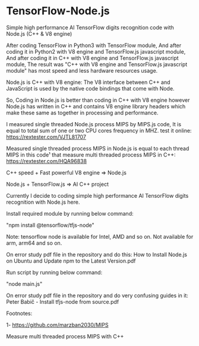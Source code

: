 # TensorFlow-Node.js
Simple high performance AI TensorFlow digits recognition code with Node.js (C++ &amp; V8 engine)

After coding TensorFlow in Python3 with TensorFlow module,
And after coding it in Python2 with V8 engine and TensorFlow.js javascript module,
And after coding it in C++ with V8 engine and TensorFlow.js javascript module,
The result was "C++ with V8 engine and TensorFlow.js javascript module" has most speed and less hardware resources usage.

Node.js is C++ with V8 engine: The V8 interface between C++ and JavaScript is used by the native code bindings that come with Node.

So, Coding in Node.js is better than coding in C++ with V8 engine however Node.js has written in C++ and contains V8 engine library headers which make these same as together in processing and performance.

I measured single threaded Node.js process MIPS by MIPS.js code, It is equal to total sum of one or two CPU cores frequency in MHZ.
test it online:
https://rextester.com/VJTL81707

Measured single threaded process MIPS in Node.js is equal to each thread MIPS in this code¹ that measure multi threaded process MIPS in C++:
https://rextester.com/HQA96838


C++ speed + Fast powerful V8 engine => Node.js


Node.js + TensorFlow.js => AI C++ project


Currently I decide to coding simple high performance AI TensorFlow digits recognition with Node.js here.


Install required module by running below command:

"npm install @tensorflow/tfjs-node"

Note: tensorflow node is available for Intel, AMD and so on. Not available for arm, arm64 and so on.

On error study pdf file in the repository and do this: How to Install Node.js on Ubuntu and Update npm to the Latest Version.pdf

Run script by running below command:

"node main.js"

On error study pdf file in the repository and do very confusing guides in it: Peter Babič - Install tfjs-node from source.pdf

Footnotes:

1- https://github.com/marzban2030/MIPS

Measure multi threaded process MIPS with C++
